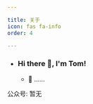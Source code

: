 ```yaml
---

title: 关于
icon: fas fa-info
order: 4

---
```


- ### Hi there 👋, I'm Tom!
  
  - 🏫   ......

公众号: 暂无
